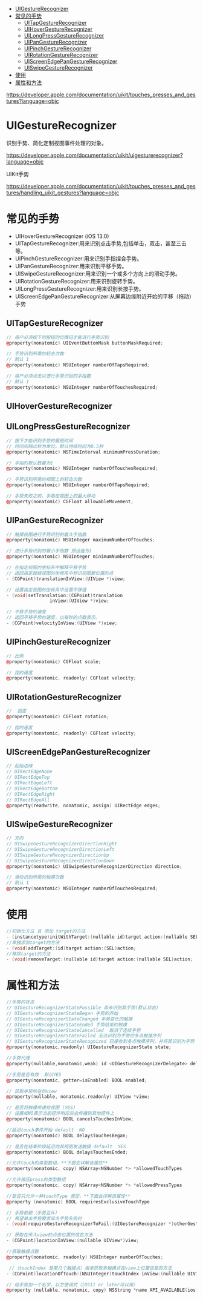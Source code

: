 <!-- TOC -->

- [UIGestureRecognizer](#uigesturerecognizer)
- [常见的手势](#常见的手势)
    - [UITapGestureRecognizer](#uitapgesturerecognizer)
    - [UIHoverGestureRecognizer](#uihovergesturerecognizer)
    - [UILongPressGestureRecognizer](#uilongpressgesturerecognizer)
    - [UIPanGestureRecognizer](#uipangesturerecognizer)
    - [UIPinchGestureRecognizer](#uipinchgesturerecognizer)
    - [UIRotationGestureRecognizer](#uirotationgesturerecognizer)
    - [UIScreenEdgePanGestureRecognizer](#uiscreenedgepangesturerecognizer)
    - [UISwipeGestureRecognizer](#uiswipegesturerecognizer)
- [使用](#使用)
- [属性和方法](#属性和方法)

<!-- /TOC -->

https://developer.apple.com/documentation/uikit/touches_presses_and_gestures?language=objc

# UIGestureRecognizer

识别手势、简化定制视图事件处理的对象。

https://developer.apple.com/documentation/uikit/uigesturerecognizer?language=objc

UIKit手势

https://developer.apple.com/documentation/uikit/touches_presses_and_gestures/handling_uikit_gestures?language=objc

# 常见的手势

* UIHoverGestureRecognizer (iOS 13.0)
* UITapGestureRecognizer:用来识别点击手势,包括单击，双击，甚至三击等。
* UIPinchGestureRecognizer:用来识别手指捏合手势。
* UIPanGestureRecognizer:用来识别平移手势。
* UISwipeGestureRecognizer:用来识别一个或多个方向上的滑动手势。
* UIRotationGestureRecognizer:用来识别旋转手势。
* UILongPressGestureRecognizer:用来识别长按手势。
* UIScreenEdgePanGestureRecognizer:从屏幕边缘附近开始的平移（拖动）手势



## UITapGestureRecognizer

```c++
// 用户必须按下的按钮的位掩码才能进行手势识别
@property(nonatomic) UIEventButtonMask buttonMaskRequired;

// 手势识别所需的轻击次数
// 默认 1
@property(nonatomic) NSUInteger numberOfTapsRequired;

// 用户必须点击以进行手势识别的手指数
// 默认 1
@property(nonatomic) NSUInteger numberOfTouchesRequired;
```

## UIHoverGestureRecognizer

## UILongPressGestureRecognizer

```c++
// 按下才能识别手势的最短时间
// 时间间隔以秒为单位。默认持续时间为0.5秒
@property(nonatomic) NSTimeInterval minimumPressDuration;

// 手指的默认数量为1
@property(nonatomic) NSUInteger numberOfTouchesRequired;

// 手势识别所需的视图上的轻击次数
@property(nonatomic) NSUInteger numberOfTapsRequired;

// 手势失败之前，手指在视图上的最大移动
@property(nonatomic) CGFloat allowableMovement;
```

## UIPanGestureRecognizer

```c++
// 触摸视图进行手势识别的最大手指数
@property(nonatomic) NSUInteger maximumNumberOfTouches;

// 进行手势识别的最小手指数 预设值为1
@property(nonatomic) NSUInteger minimumNumberOfTouches;

// 在指定视图的坐标系中解释平移手势
// 返回指定超级视图的坐标系中标识视图新位置的点
- (CGPoint)translationInView:(UIView *)view;

// 设置指定视图的坐标系中设置平移值
- (void)setTranslation:(CGPoint)translation 
                inView:(UIView *)view;

// 平移手势的速度
// 返回平移手势的速度，以每秒的点数表示。
- (CGPoint)velocityInView:(UIView *)view;
```

## UIPinchGestureRecognizer

```c++
// 比例
@property(nonatomic) CGFloat scale;

// 捏的速度
@property(nonatomic, readonly) CGFloat velocity;
```

## UIRotationGestureRecognizer

```c++
//  弧度
@property(nonatomic) CGFloat rotation;

// 捏的速度
@property(nonatomic, readonly) CGFloat velocity;
```

## UIScreenEdgePanGestureRecognizer

```c++
// 起始边缘
// UIRectEdgeNone
// UIRectEdgeTop
// UIRectEdgeLeft
// UIRectEdgeBottom
// UIRectEdgeRight
// UIRectEdgeAll
@property(readwrite, nonatomic, assign) UIRectEdge edges;
```

## UISwipeGestureRecognizer

```c++
// 方向
// UISwipeGestureRecognizerDirectionRight
// UISwipeGestureRecognizerDirectionLeft
// UISwipeGestureRecognizerDirectionUp
// UISwipeGestureRecognizerDirectionDown
@property(nonatomic) UISwipeGestureRecognizerDirection direction;

// 滑动识别所需的触摸次数 
// 默认 1
@property(nonatomic) NSUInteger numberOfTouchesRequired;
```

# 使用

```c++
//初始化方法 且 添加 target的方法
- (instancetype)initWithTarget:(nullable id)target action:(nullable SEL)action
//单独添加target的方法
- (void)addTarget:(id)target action:(SEL)action;
//移除target的方法
- (void)removeTarget:(nullable id)target action:(nullable SEL)action;
```

# 属性和方法

```c++
//手势的状态
// UIGestureRecognizerStatePossible 尚未识别其手势(默认状态)
// UIGestureRecognizerStateBegan 手势的开始
// UIGestureRecognizerStateChanged 手势变化的触摸
// UIGestureRecognizerStateEnded 手势结束的触摸
// UIGestureRecognizerStateCancelled  取消了连续手势
// UIGestureRecognizerStateFailed 无法识别为手势的多点触摸序列
// UIGestureRecognizerStateRecognized 已接收到多点触摸序列，并将其识别为手势
@property(nonatomic,readonly) UIGestureRecognizerState state; 

//手势代理
@property(nullable,nonatomic,weak) id <UIGestureRecognizerDelegate> delegate;

//手势是否有效  默认YES
@property(nonatomic, getter=isEnabled) BOOL enabled; 

// 获取手势所在的view
@property(nullable, nonatomic,readonly) UIView *view; 

// 是否将触摸传递给视图 (YES)
// 设置成NO表示当前控件响应后会传播到其他控件上
@property(nonatomic) BOOL cancelsTouchesInView;   

//延迟touch事件开始 default  NO
@property(nonatomic) BOOL delaysTouchesBegan;

// 是否在结束阶段延迟向其视图发送触摸 default  YES
@property(nonatomic) BOOL delaysTouchesEnded;

//允许touch的类型数组，**下面会详解该属性**
@property(nonatomic, copy) NSArray<NSNumber *> *allowedTouchTypes 

//允许按压press的类型数组
@property(nonatomic, copy) NSArray<NSNumber *> *allowedPressTypes 

//是否只允许一种touchType 类型，**下面会详解该属性**
@property (nonatomic) BOOL requiresExclusiveTouchType 

// 手势依赖（手势互斥）
// 希望单击手势要求双击手势失败时
- (void)requireGestureRecognizerToFail:(UIGestureRecognizer *)otherGestureRecognizer;

// 获取在传入view的点击位置的信息方法
- (CGPoint)locationInView:(nullable UIView*)view; 

//获取触摸点数
@property(nonatomic, readonly) NSUInteger numberOfTouches;

 //（touchIndex 是第几个触摸点）用来获取多触摸点在view上位置信息的方法                                     
- (CGPoint)locationOfTouch:(NSUInteger)touchIndex inView:(nullable UIView*)view; 

// 给手势加一个名字，以方便调式（iOS11 or later可以用）
@property (nullable, nonatomic, copy) NSString *name API_AVAILABLE(ios(11.0)
```
